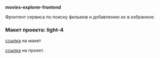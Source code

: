 **movies-explorer-frontend**

Фронтент сервиса по поиску фильмов и добавлению их в избранное.  
  
### Макет проекта: light-4  
  
[ссылка](https://www.figma.com/file/6FMWkB94wE7KTkcCgUXtnC/Дипломный-проект?type=design&node-id=1-2798&mode=design&t=v5EIy0ZNYYTjitzY-0) на макет  

  
[ссылка](https://github.com/Ragna-A4/movies-explorer-frontend) на проект.
